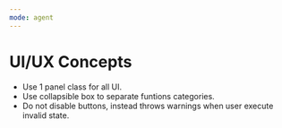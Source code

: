 ```yaml
---
mode: agent
---
```

# UI/UX Concepts
- Use 1 panel class for all UI.
- Use collapsible box to separate funtions categories.
- Do not disable buttons, instead throws warnings when user execute invalid state.
